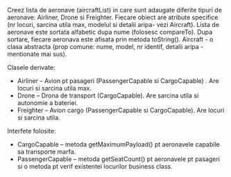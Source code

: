 Creez lista de aeronave (aircraftList) in care sunt adaugate diferite tipuri de aeronave: Airliner, Drone si Freighter. 
Fiecare obiect are atribute specifice (nr locuri, sarcina utila max, modelul si detalii aripa- vezi Aircraft).
Lista de aeronave este sortata alfabetic dupa nume (folosesc compareTo).
Dupa sortare, fiecare aeronava este afisata prin metoda toString().
Aircraft - o clasa abstracta (prop comune: nume, model, nr identif, detalii aripa -mentionate mai sus).

Clasele derivate:
* Airliner – Avion pt pasageri (PassengerCapable si CargoCapable) . Are locuri si sarcina utila max.
* Drone – Drona de transport (CargoCapable). Are sarcina utila si autonomie a bateriei.
* Freighter – Avion cargo (PassengerCapable si CargoCapable). Are locuri si sarcina utila.
  
Interfete folosite:
* CargoCapable – metoda getMaximumPayload() pt aeronavele capabile sa transporte marfa.
* PassengerCapable – metoda getSeatCount() pt aeronavele pt pasageri si o metoda pt verif existentei locurilor business class.
